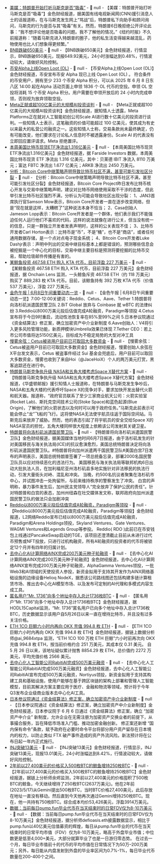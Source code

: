 - [美媒：特朗普开始打听马斯克是否“吸毒”]() - 📰 null - 【美媒：特朗普开始打听马斯克是否“吸毒”】金色财经报道，据美国有线电视新闻网(CNN)援引消息人士的话报道称，在与马斯克发生网上“骂战”后，特朗普私下向助手和顾问询问，马斯克的行为是否与其“吸毒”有关。然而，特朗普6日晚拒绝公开评论此事：“我不想评论他是否吸毒的问题。我不了解他的情况。”《纽约时报》不久前报道称：“随着马斯克进入特朗普的圈子，他的私生活变得越来越混乱，药物使用也比人们想象得更频繁。”
- [BNB跌破650美元]() - 📰 null - 【BNB跌破650美元】金色财经报道，行情显示，BNB跌破650美元，现报649.92美元，24小时涨幅达到0.48%，行情波动较大，请做好风险控制。
- [币安Alpha上线Open Loot (OL)](https://x.com/binance/status/1931592085549019253) - 📰 null - 【币安Alpha上线Open Loot (OL)】金色财经报道，币安宣布币安 Alpha 现已上线 Open Loot (OL) 。 符合条件的币安用户，拥有至少 233 个币安 Alpha 积分，可以从 2025 年 6 月 8 日东八区 14:00 起在Alpha 活动页面上申领 1836 个 OL 代币的空投。申领 OL 空投将消耗 15 个币安 Alpha 积分。用户需要在申领开放后的 24 小时内完成申领，否则视为放弃领取空投。
- [Meta正就或超100亿美元的大规模AI投资谈判]() - 📰 null - 【Meta正就或超100亿美元的大规模AI投资谈判】金色财经报道，据知情人士透露，Meta Platforms正在就对人工智能初创公司Scale AI进行数十亿美元的投资进行谈判。一些知情人士表示，这笔融资的价值可能超过 100 亿美元，使其成为有史以来最大的私营公司融资之一。这些知情人士称，交易条款尚未最终确定，仍有可能改变，他们要求在讨论私人信息时不被透露身份。Scale AI 的代表没有立即回应置评请求。Meta 拒绝置评。
- [本周美国比特币现货ETF净流出1.316亿美元]() - 📰 null - 【本周美国比特币现货ETF净流出1.316亿美元】金色财经报道，据 Farside Investors 数据，本周美国比特币现货 ETF 净流出 1.316 亿美元，其中：贝莱德 IBIT 净流入 8110 万美元；富达 FBTC 净流出 1.677 亿美元；ARKB 净流出 2450 万美元。
- [分析：Bitcoin Core中继策略声明导致比特币社区不满，甚至可能引发社区分裂](https://cointelegraph.com/news/bitcoiners-debate-bitcoin-core-developers-use-cases-transaction-relay) - 📰 null - 【分析：Bitcoin Core中继策略声明导致比特币社区不满，甚至可能引发社区分裂】金色财经报道，Bitcoin Core Project昨日发布比特币核心开发与交易中继策略声明，建议对比特币网络使用采取不干涉的态度，但此举引发比特币社区强烈不满，分析认为可能会导致社区出现分裂： 
1、JAN3首席执行官Samson Mow表示，Bitcoin Core开发者一直在逐步改变网络，但是“现在就是这样，太糟糕了”这种说法本身不恰当； 
2、Casa创始人Jameson Lopp表示：Bitcoin Core开发者是一个群体，他们表示我们不能强迫任何人运行他们不喜欢的代码，这样的说法就像在进行公关，但当没有统一的信息，只是一群独立开发者发表声明时，这样的公关表现不佳； 
3、比特币开发者Carl Horton表示：比特币是“币”，不是“桶”，也不是“商店”，或者任何通用数据存储，是一个点对点电子现金系统； 
4、Bitcoin Core开发者Luke Dashjr表示：声明中列出的交易中继目标基本上都是错误的，预测哪些信息会被挖掘是一个中心化的目标，交易中继主要目标是预测将要挖掘的比特币交易，帮助垃圾邮件传播是有害的。
- [某鲸鱼投资 467.58 ETH 购入 KTA 代币，目前浮盈 227 万美元]() - 📰 null - 【某鲸鱼投资 467.58 ETH 购入 KTA 代币，目前浮盈 227 万美元】金色财经报道，据 Onchain Lens 监测，一头鲸鱼斥资 467.58 ETH（约 118 万美元）购买了 889,283 枚 KTA 代币。目前，该鲸鱼持有 392 万枚 KTA 代币（价值 537 万美元），浮盈 227 万美元。
- [金色午报 | 6月8日午间重要动态一览]() - 📰 null - 【金色午报 | 6月8日午间重要动态一览】7:00-12:00关键词：Reddio、Cetus、Aave、Tether 
1.特朗普将向洛杉矶派遣国民警卫队 
2.BiT Global 放弃与 Coinbase 就 wBTC 的法律纠纷 
3.Reddio以8000万美元投后估值完成A轮融资，Paradigm等领投 
4.Cetus宣布将于今日9时重启，流动性池恢复率在85%至99%之间 
5.日本参议院通过《资金结算法》修正案，确立加密资产中介业新制度 
6.Aave创始人：V4将引入更多风险管理功能，新质押模块Umbrella效果已体现 
7.Tether CEO：若上市公司市值将达5150亿美元，目标成为不稳定局势的大型对冲工具
- [慢雾余弦：Cetus被盗用户目前已可取回大多数资金](https://x.com/evilcos/status/1931560788298531040) - 📰 null - 【慢雾余弦：Cetus被盗用户目前已可取回大多数资金】金色财经报道，慢雾创始人余弦在X平台发文表示，Cetus 被盗事件经过 Sui 基金会兜底后，用户目前可以取回大多数资金，慢雾也收到了来自Hoi（@JaceHoiX）个人的两万美元打赏，黑客追踪还在进行中。
- [特朗普马斯克争执升级 NASA和五角大楼考虑Space X替代方案]() - 📰 null - 【特朗普马斯克争执升级 NASA和五角大楼考虑Space X替代方案】金色财经报道，《华盛顿邮报》援引知情人士报道称，在特朗普与马斯克发生争吵后，NASA和五角大楼的代表呼吁Space X的竞争对手，要求加快开发出替代火箭和航天器。报道称，“政府官员联系了至少三家商业航天公司：火箭实验室(Rocket Lab)、斯托克空间技术公司(Stoke Space)和蓝色起源(Blue Origin)，了解他们的火箭状态以及何时可以用于政府任务。”马斯克此前表示可能会停止“龙”飞船的飞行。这将使NASA无法使宇航员往返于国际空间站。马斯克后来放弃了威胁。然而，他的表态引起了将宇航员的安全交给Space X的NASA官员的担忧，五角大楼同样很大程度上依赖该公司发射其关键卫星。
- [特朗普将向洛杉矶派遣国民警卫队](https://mapp.api.weibo.cn/fx/2dfe03f2e25c522c60b0e4aa3481ba64.html&wx=1) - 📰 null - 【特朗普将向洛杉矶派遣国民警卫队】金色财经报道，据美国媒体当地时间6月7日报道，由于洛杉矶发生的针对美国移民与海关执法局(ICE)的抗议愈演愈烈，美国总统特朗普决定将向洛杉矶派遣国民警卫队。#特朗普将向加州派遣两千国民警卫队#美国白宫7日发布的声明表示，美国总统特朗普签署了一项总统备忘录，部署2000名国民警卫队员以应对持续恶化的违法行为。 
美国移民与海关执法局等联邦机构6日出动大批执法人员，在加利福尼亚州洛杉矶县多地实施针对非法移民的执法行动，引发大量街头对峙、混乱和冲突。 当晚，约500名抗议者聚集在洛杉矶市中心，并试图冲击一处拘留所，与前来维持秩序的警察发生了冲突。 白宫的声明称，暴力事件发生后，加州民主党领导人“完全放弃了保护公民的责任”。针对特朗普和白宫的表态，加州州纽森在社交媒体发文称，联邦政府向加州派遣国民警卫队的做法只会加剧冲突
- [Reddio以8000万美元投后估值完成A轮融资，Paradigm等领投]() - 📰 null - 【Reddio以8000万美元投后估值完成A轮融资，Paradigm等领投】金色财经报道，L2网络Reddio宣布已经以8000万美元投后估值完成A轮融资，Paradigm和Arena Holdings领投，Skyland Ventures、Gate Ventures、WAGMI Ventures和Legends Group等参投。 
Reddio( RDO )此前已在币安钱包上线通过PancakeSwap启动的TGE，该项目还澄清截止目前从未进行过代币预售或NFT投放，只进行过机构融资，所有A轮融资的投资者的代币将被锁定12个月并有四年的归属计划。
- [去中心化AI计算网络AINX完成200万美元种子轮融资](https://www.digitaljournal.com/pr/news/insights-news-wire/ainx-raises-2m-seed-round-1319444839.html) - 📰 null - 【去中心化AI计算网络AINX完成200万美元种子轮融资】金色财经报道，去中心化AI计算网络AINX宣布完成200万美元种子轮融资，AlphaGamma Ventures领投，一批Web3和AI领域的天使投资人参投，新资金拟用于支持其开发作为AINX网络基础设施的边缘设备Helioq NodeX，据悉该公司路线图还包括构建多链计算租赁市场、推出去中心化AI模型市场、以及发布可定制的AI代理和多模式内容生成工具。
- [匿名用户“Mr. 1736”向多个地址中存入总计1736枚BTC](https://x.com/HODL15Capital/status/1931539334609387755) - 📰 null - 【匿名用户“Mr. 1736”向多个地址中存入总计1736枚BTC】金色财经报道，据HODL15Capital监测，“Mr. 1736”匿名用户已向多个地址中存入总计1736枚BTC，历史数据显示该用户自5月26日以来一直在增持比特币，并且没有过多关注价格。
- [ETH 1CO 巨鲸六小时内再向 OKX 充值 994.8 枚 ETH](https://x.com/ai_9684xtpa/status/1931544864510169325) - 📰 null - 【ETH 1CO 巨鲸六小时内再向 OKX 充值 994.8 枚 ETH】金色财经报道，据链上数据分析师@ai_9684xtpa 监测，“ETH 1CO 100 万枚 ETH 巨鲸”六小时前再次向 OKX 充值 994.8 枚 ETH，按当前价格约合 251 万美元，其成本仅 0.31 美元。 
自 5 月 26 日以来，该地址疑似累计抛售 8854.29 枚 ETH，总价值约 2272 万美元，平均充值价格 2566 美元。
- [去中心化人工智能公司RabitiAI完成500万美元融资](https://web3wire.net/rabitiai-secures-5m-from-nortiyus-pioneering-the-future-of-decentralized-ai/) - 📰 null - 【去中心化人工智能公司RabitiAI完成500万美元融资】金色财经报道，去中心化人工智能公司RabitiAI宣布完成500万美元融资，Nortiyus领投，新资金拟用于支持其构建工具和基础设施，使用户能够在基于跨区块链的架构上部署和管理人工智能模型，目前其解决方案主要应用于医疗、金融和物流等领域，预计将于今年Q3发布企业级商业版本去中心化AI工具。
- [日本参议院通过《资金结算法》修正案，确立加密资产中介业新制度](https://coinpost.jp/?p=623404) - 📰 null - 【日本参议院通过《资金结算法》修正案，确立加密资产中介业新制度】金色财经报道，日本参议院于 6 月 6 日通过《资金结算法》修正案，确立 “加密资产中介业” 新制度，允许企业在无需注册为加密资产交换业者的前提下，从事撮合服务，旨在降低市场准入门槛、推动加密金融创新。 
修正案还新增 “国内保有命令”条款，赋予政府在必要时命令平台将部分用户资产留存在日本境内的权力，以防止类似 FTX 破产事件造成的资产外流风险。新法预计将在公布日起一年内正式施行。
- [INJ突破13美元]() - 📰 null - 【INJ突破13美元】金色财经报道，行情显示，INJ突破13美元，现报13.01美元，24小时涨幅达到8.42%，行情波动较大，请做好风险控制。
- [2年前以27,400美元的价格买入500枚BTC的鲸鱼增持250枚BTC](https://x.com/EmberCN/status/1931541736217800904) - 📰 null - 【2年前以27,400美元的价格买入500枚BTC的鲸鱼增持250枚BTC】金色财经报道，据链上分析师余烬监测，2年前以27,400美元的价格囤积了500枚BTC的鲸鱼，今天继续增持了250枚BTC(2637万美元)。他在2年前(2023/5/17)从Gemini提出500枚BTC，当时BTC价格27,400美元，此后存放在地址一直没有移动。然后直到今天他再次通过Gemini增持250枚BTC。现在，他一共持有750枚BTC。综合成本均价53,426美元，浮盈3914万美元。
- [数据：当前每日pump.fun毕业代币在当天结束时的日常FDV仅为8-10万美元](https://dune.com/adam_tehc/memecoin-wars) - 📰 null - 【数据：当前每日pump.fun毕业代币在当天结束时的日常FDV仅为8-10万美元】金色财经报道，据分析师defioasis.eth披露数据显示，相比于pump.fun以40亿美元估值募资的辉煌，每日从pump.fun毕业的代币在当天结束时的日常平均市值（FDV）仅为8-10万美元，略高于外盘毕业市值；中位数更是低至4,000+美元，大部分就算毕业了也是一日游归零态势。 
在过去一个月，每日毕业市值前十的代币的平均市值在日常情况下为50万–200万美元；另外，每日能从内盘发射到外盘的毕业率区间为0.7%-1%，每日毕业代币数量在200-400个之间。
